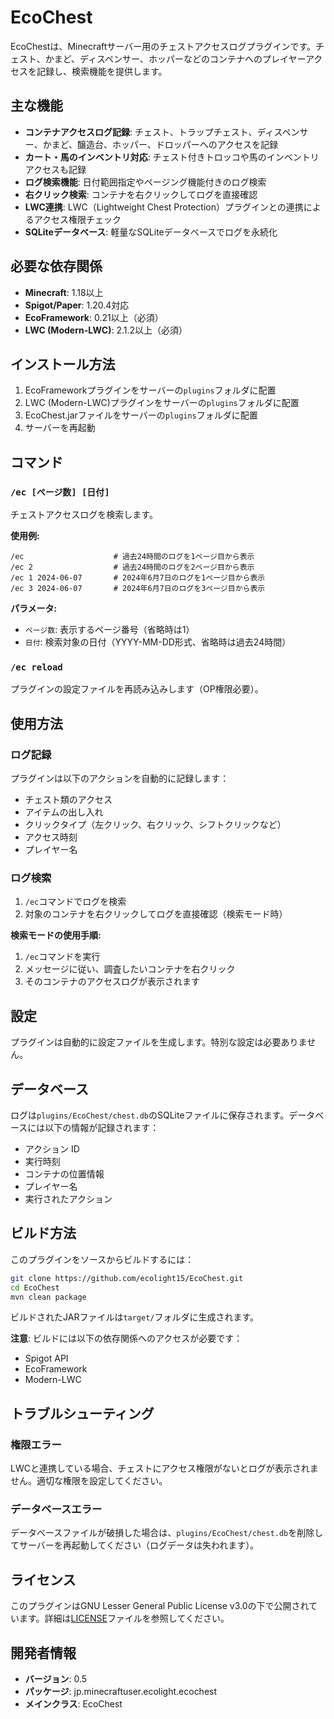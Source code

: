 # EcoChest

EcoChestは、Minecraftサーバー用のチェストアクセスログプラグインです。チェスト、かまど、ディスペンサー、ホッパーなどのコンテナへのプレイヤーアクセスを記録し、検索機能を提供します。

## 主な機能

- **コンテナアクセスログ記録**: チェスト、トラップチェスト、ディスペンサー、かまど、醸造台、ホッパー、ドロッパーへのアクセスを記録
- **カート・馬のインベントリ対応**: チェスト付きトロッコや馬のインベントリアクセスも記録
- **ログ検索機能**: 日付範囲指定やページング機能付きのログ検索
- **右クリック検索**: コンテナを右クリックしてログを直接確認
- **LWC連携**: LWC（Lightweight Chest Protection）プラグインとの連携によるアクセス権限チェック
- **SQLiteデータベース**: 軽量なSQLiteデータベースでログを永続化

## 必要な依存関係

- **Minecraft**: 1.18以上
- **Spigot/Paper**: 1.20.4対応
- **EcoFramework**: 0.21以上（必須）
- **LWC (Modern-LWC)**: 2.1.2以上（必須）

## インストール方法

1. EcoFrameworkプラグインをサーバーの`plugins`フォルダに配置
2. LWC (Modern-LWC)プラグインをサーバーの`plugins`フォルダに配置
3. EcoChest.jarファイルをサーバーの`plugins`フォルダに配置
4. サーバーを再起動

## コマンド

### `/ec [ページ数] [日付]`
チェストアクセスログを検索します。

**使用例:**
```
/ec                    # 過去24時間のログを1ページ目から表示
/ec 2                  # 過去24時間のログを2ページ目から表示
/ec 1 2024-06-07       # 2024年6月7日のログを1ページ目から表示
/ec 3 2024-06-07       # 2024年6月7日のログを3ページ目から表示
```

**パラメータ:**
- `ページ数`: 表示するページ番号（省略時は1）
- `日付`: 検索対象の日付（YYYY-MM-DD形式、省略時は過去24時間）

### `/ec reload`
プラグインの設定ファイルを再読み込みします（OP権限必要）。

## 使用方法

### ログ記録
プラグインは以下のアクションを自動的に記録します：
- チェスト類のアクセス
- アイテムの出し入れ
- クリックタイプ（左クリック、右クリック、シフトクリックなど）
- アクセス時刻
- プレイヤー名

### ログ検索
1. `/ec`コマンドでログを検索
2. 対象のコンテナを右クリックしてログを直接確認（検索モード時）

**検索モードの使用手順:**
1. `/ec`コマンドを実行
2. メッセージに従い、調査したいコンテナを右クリック
3. そのコンテナのアクセスログが表示されます

## 設定

プラグインは自動的に設定ファイルを生成します。特別な設定は必要ありません。

## データベース

ログは`plugins/EcoChest/chest.db`のSQLiteファイルに保存されます。データベースには以下の情報が記録されます：
- アクション ID
- 実行時刻
- コンテナの位置情報
- プレイヤー名
- 実行されたアクション

## ビルド方法

このプラグインをソースからビルドするには：

```bash
git clone https://github.com/ecolight15/EcoChest.git
cd EcoChest
mvn clean package
```

ビルドされたJARファイルは`target/`フォルダに生成されます。

**注意**: ビルドには以下の依存関係へのアクセスが必要です：
- Spigot API
- EcoFramework
- Modern-LWC

## トラブルシューティング

### 権限エラー
LWCと連携している場合、チェストにアクセス権限がないとログが表示されません。適切な権限を設定してください。

### データベースエラー
データベースファイルが破損した場合は、`plugins/EcoChest/chest.db`を削除してサーバーを再起動してください（ログデータは失われます）。

## ライセンス

このプラグインはGNU Lesser General Public License v3.0の下で公開されています。詳細は[LICENSE](LICENSE)ファイルを参照してください。

## 開発者情報

- **バージョン**: 0.5
- **パッケージ**: jp.minecraftuser.ecolight.ecochest
- **メインクラス**: EcoChest

